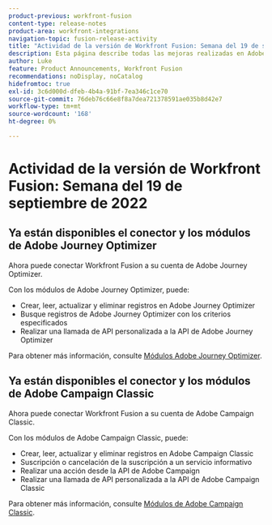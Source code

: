 ```yaml
---
product-previous: workfront-fusion
content-type: release-notes
product-area: workfront-integrations
navigation-topic: fusion-release-activity
title: "Actividad de la versión de Workfront Fusion: Semana del 19 de septiembre de 2022"
description: Esta página describe todas las mejoras realizadas en Adobe Workfront Fusion durante la semana del 19 de septiembre de 2022.
author: Luke
feature: Product Announcements, Workfront Fusion
recommendations: noDisplay, noCatalog
hidefromtoc: true
exl-id: 3c6d000d-dfeb-4b4a-91bf-7ea346c1ce70
source-git-commit: 76deb76c66e8f8a7dea721378591ae035b8d42e7
workflow-type: tm+mt
source-wordcount: '168'
ht-degree: 0%

---
```


# Actividad de la versión de Workfront Fusion: Semana del 19 de septiembre de 2022

## Ya están disponibles el conector y los módulos de Adobe Journey Optimizer

Ahora puede conectar Workfront Fusion a su cuenta de Adobe Journey Optimizer.

Con los módulos de Adobe Journey Optimizer, puede:
* Crear, leer, actualizar y eliminar registros en Adobe Journey Optimizer
* Busque registros de Adobe Journey Optimizer con los criterios especificados
* Realizar una llamada de API personalizada a la API de Adobe Journey Optimizer

Para obtener más información, consulte [Módulos Adobe Journey Optimizer](/help/quicksilver/workfront-fusion/apps-and-their-modules/adobe-journey-optimizer-modules.md).

## Ya están disponibles el conector y los módulos de Adobe Campaign Classic

Ahora puede conectar Workfront Fusion a su cuenta de Adobe Campaign Classic.

Con los módulos de Adobe Campaign Classic, puede:
* Crear, leer, actualizar y eliminar registros en Adobe Campaign Classic
* Suscripción o cancelación de la suscripción a un servicio informativo
* Realizar una acción desde la API de Adobe Campaign
* Realizar una llamada de API personalizada a la API de Adobe Campaign Classic

Para obtener más información, consulte [Módulos de Adobe Campaign Classic](/help/quicksilver/workfront-fusion/apps-and-their-modules/adobe-campaign-classic-connector.md).
